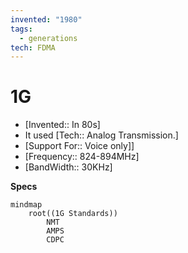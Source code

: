 ```yaml
---
invented: "1980"
tags:
  - generations
tech: FDMA
---
```


# 1G 
- [Invented:: In 80s]
- It  used [Tech:: Analog Transmission.]
- [Support For:: Voice only]]
- [Frequency:: 824-894MHz]
- [BandWidth:: 30KHz]


**Specs**


```mermaid
mindmap
	root((1G Standards))
		NMT
		AMPS
		CDPC
```